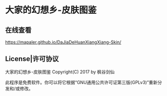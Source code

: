 # 大家的幻想乡-皮肤图鉴

## 在线查看
https://mapaler.github.io/DaJiaDeHuanXiangXiang-Skin/

## License|许可协议
大家的幻想乡-皮肤图鉴 Copyright(C) 2017 by 枫谷剑仙

此程序是免费软件。你可以将它根据“GNU通用公共许可证第三版(GPLv3)”重新分发和/或修改。